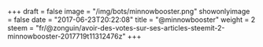+++
draft = false
image = "/img/bots/minnowbooster.png"
showonlyimage = false
date = "2017-06-23T20:22:08"
title = "@minnowbooster"
weight = 2
steem = "fr/@zonguin/avoir-des-votes-sur-ses-articles-steemit-2-minnowbooster-2017719t11312476z"
+++

<!--more-->
